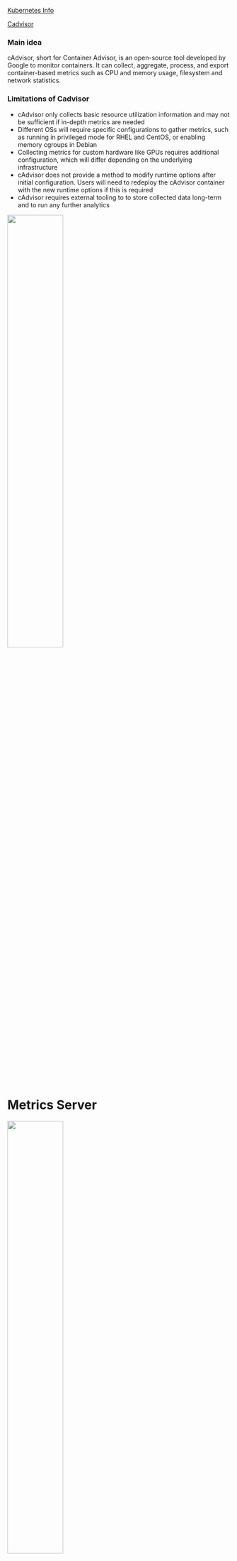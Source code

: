 [Kubernetes Info](https://github.com/YaniKyr/5G_Autoscaling_Notes/blob/main/papers/Toward_Highly_Scalable_Load_Balancing_in_Kubernetes_Clusters.pdf)


[Cadvisor](https://www.kubecost.com/kubernetes-devops-tools/cadvisor/)
### Main idea

cAdvisor, short for Container Advisor, is an open-source tool developed by Google to monitor containers. It can collect, aggregate, process, and export container-based metrics such as CPU and memory usage, filesystem and network statistics.

### Limitations of Cadvisor
- cAdvisor only collects basic resource utilization information and may not be sufficient if in-depth metrics are needed
- Different OSs will require specific configurations to gather metrics, such as running in privileged mode for RHEL and CentOS, or enabling memory cgroups in Debian
- Collecting metrics for custom hardware like GPUs requires additional configuration, which will differ depending on the underlying infrastructure
- cAdvisor does not provide a method to modify runtime options after initial configuration. Users will need to redeploy the cAdvisor container with the new runtime options if this is required
- cAdvisor requires external tooling to to store collected data long-term and to run any further analytics

<img src="https://github.com/YaniKyr/Thesis_Notes/blob/main/SharedScreenshot.jpg"  width="50%" height="50%">


# Metrics Server

<img src="https://github.com/YaniKyr/Thesis_Notes/blob/main/SharedScreenshot1.jpg"  width="50%" height="50%">

Metrics Server is a scalable, efficient source of container resource metrics for Kubernetes built-in autoscaling pipelines.

Metrics Server collects resource metrics from Kubelets and exposes them in Kubernetes apiserver through Metrics API for use by Horizontal Pod Autoscaler and Vertical Pod Autoscaler. [Metrics Server](https://kubernetes-sigs.github.io/metrics-server/)

- **Kubelet**. Provides node/pod/container resource usage information (cAdvisor will be slimmed down to provide only core system metrics). Kubelet acts as a node-level and application-level metrics collector as opposed to cAdvisor responsible for cluster-wide metrics.
- **Resource estimator**. Runs as a DaemonSet that turns raw usage values collected from Kubelet into resource estimates ready for the use by schedulers or HPA to maintain the desired state of the cluster.
-** Metrics-server**. This is a mini-version of Heapster (Heapster is now deprecated) that was previously used as the main monitoring solution on top of cAdvisor for collecting Prometheus-format metrics. Metrics-server stores only the latest metrics values scraped from Kubelet and cAdvisor locally and has no sinks (i.e., does not store historical data).
- **Master Metrics API**. Metrics Server exposes the master metrics API via the Discovery summarizer to external clients.
- **The API server**. The server responsible for serving the master metrics API.                  
Metrics Server is not meant for non-autoscaling purposes

[Kubernetes Cluster using Docker Desktop](https://medium.com/womenintechnology/create-a-kubernetes-cluster-using-docker-desktop-72b493f3faa8)

## Some Sum up

Cadvisor captures the state and returns the data of containers. It is container based. 
Metrics Api has access to K8s control plane. Collects resource metrics from Kubelets and exposes them in Kubernetes apiserver through Metrics API. 

Proposal: Metrics pipeline utilizes both metrics api and Cadvisor
In a local-worker node point of view, Cadvisor collects reports and posts thme in kubelet. Then metrics api exposes the data from kubelet to API server (control plane). [Metrics Pipeline](https://kubernetes.io/docs/tasks/debug/debug-cluster/resource-metrics-pipeline/)

<img src="https://github.com/YaniKyr/Thesis_Notes/blob/main/SharedScreenshot2.jpg"  width="50%" height="50%">



The question of whether Metrics Server is better than cAdvisor depends on your specific use case and requirements. Both Metrics Server and cAdvisor serve similar but slightly different purposes in the realm of container monitoring within Kubernetes clusters.

## A brief comparison:

- Functionality:
  * Metrics Server: Metrics Server is primarily designed to gather resource usage metrics (such as CPU and memory) from Kubernetes nodes and pods. It provides aggregated metrics, which are useful for autoscaling purposes and general cluster monitoring.
  * cAdvisor: cAdvisor (Container Advisor) is more focused on providing detailed container-level metrics, including resource usage, performance statistics, and information about running processes within containers.

- Integration with Kubernetes:
* Metrics Server: Metrics Server is tightly integrated with Kubernetes and is the recommended way to gather resource metrics for Horizontal Pod Autoscaler and Vertical Pod Autoscaler.
* cAdvisor: cAdvisor can be run as a standalone service or as part of a Kubernetes cluster. It's typically deployed as a node-level agent and collects metrics directly from the Docker daemon or container runtime.

- Resource Usage:
* Metrics Server: Metrics Server is lightweight and optimized for collecting resource usage metrics at scale in Kubernetes clusters.
* cAdvisor: cAdvisor collects detailed metrics at the container level, which may be more resource-intensive compared to Metrics Server, especially in larger clusters.

- Granularity:
*  Metrics Server: Metrics Server provides aggregated metrics at the node and pod level, suitable for cluster-level monitoring and autoscaling decisions.
*  cAdvisor: cAdvisor provides detailed metrics at the container level, offering more granularity for monitoring and troubleshooting individual containers.

In summary, if you're primarily interested in gathering high-level resource usage metrics for autoscaling and cluster monitoring within Kubernetes, Metrics Server is a good choice. However, if you need more detailed container-level metrics or want to monitor containers outside of Kubernetes, cAdvisor may be a better fit. In some cases, both Metrics Server and cAdvisor can be used together to achieve comprehensive monitoring and resource management within Kubernetes clusters.


